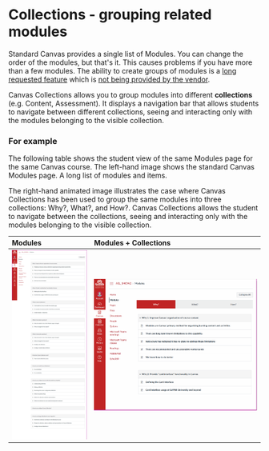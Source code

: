 # Collections - grouping related modules

Standard Canvas provides a single list of Modules. You can change the order of the modules, but that's it. This causes problems if you have more than a few modules. The ability to create groups of modules is a [long requested feature](https://community.canvaslms.com/t5/Idea-Conversations/Modules-within-Modules/idc-p/461383) which is [not being provided by the vendor](https://community.canvaslms.com/t5/Idea-Conversations/Modules-within-Modules/idc-p/461383/highlight/true#M50428). 

Canvas Collections allows you to group modules into different **collections** (e.g. Content, Assessment). It displays a navigation bar that allows students to navigate between different collections, seeing and interacting only with the modules belonging to the visible collection.

### For example

The following table shows the student view of the same Modules page for the same Canvas course. The left-hand image shows the standard Canvas Modules page. A long list of modules and items. 

The right-hand animated image illustrates the case where Canvas Collections has been used to group the same modules into three collections: Why?, What?, and How?. Canvas Collections allows the student to navigate between the collections, seeing and interacting only with the modules belonging to the visible collection.

| Modules | Modules + Collections |
| :--- | :--- |
| ![](pics/vanillaShowCase.png)  | ![](pics/collectionsShowCase.gif) |

